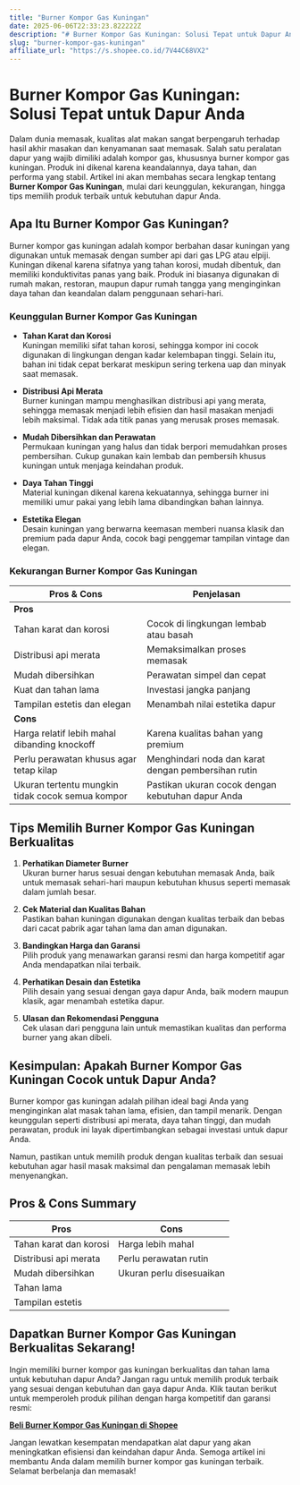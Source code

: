 ```yaml
---
title: "Burner Kompor Gas Kuningan"
date: 2025-06-06T22:33:23.822222Z
description: "# Burner Kompor Gas Kuningan: Solusi Tepat untuk Dapur Anda..."
slug: "burner-kompor-gas-kuningan"
affiliate_url: "https://s.shopee.co.id/7V44C68VX2"
---
```

# Burner Kompor Gas Kuningan: Solusi Tepat untuk Dapur Anda

Dalam dunia memasak, kualitas alat makan sangat berpengaruh terhadap hasil akhir masakan dan kenyamanan saat memasak. Salah satu peralatan dapur yang wajib dimiliki adalah kompor gas, khususnya burner kompor gas kuningan. Produk ini dikenal karena keandalannya, daya tahan, dan performa yang stabil. Artikel ini akan membahas secara lengkap tentang **Burner Kompor Gas Kuningan**, mulai dari keunggulan, kekurangan, hingga tips memilih produk terbaik untuk kebutuhan dapur Anda.

## Apa Itu Burner Kompor Gas Kuningan?

Burner kompor gas kuningan adalah kompor berbahan dasar kuningan yang digunakan untuk memasak dengan sumber api dari gas LPG atau elpiji. Kuningan dikenal karena sifatnya yang tahan korosi, mudah dibentuk, dan memiliki konduktivitas panas yang baik. Produk ini biasanya digunakan di rumah makan, restoran, maupun dapur rumah tangga yang menginginkan daya tahan dan keandalan dalam penggunaan sehari-hari.

### Keunggulan Burner Kompor Gas Kuningan

- **Tahan Karat dan Korosi**  
  Kuningan memiliki sifat tahan korosi, sehingga kompor ini cocok digunakan di lingkungan dengan kadar kelembapan tinggi. Selain itu, bahan ini tidak cepat berkarat meskipun sering terkena uap dan minyak saat memasak.

- **Distribusi Api Merata**  
  Burner kuningan mampu menghasilkan distribusi api yang merata, sehingga memasak menjadi lebih efisien dan hasil masakan menjadi lebih maksimal. Tidak ada titik panas yang merusak proses memasak.

- **Mudah Dibersihkan dan Perawatan**  
  Permukaan kuningan yang halus dan tidak berpori memudahkan proses pembersihan. Cukup gunakan kain lembab dan pembersih khusus kuningan untuk menjaga keindahan produk.

- **Daya Tahan Tinggi**  
  Material kuningan dikenal karena kekuatannya, sehingga burner ini memiliki umur pakai yang lebih lama dibandingkan bahan lainnya.

- **Estetika Elegan**  
  Desain kuningan yang berwarna keemasan memberi nuansa klasik dan premium pada dapur Anda, cocok bagi penggemar tampilan vintage dan elegan.

### Kekurangan Burner Kompor Gas Kuningan

| Pros & Cons                                      | Penjelasan                                               |
|--------------------------------------------------|----------------------------------------------------------|
| **Pros**                                         |                                                          |
| Tahan karat dan korosi                          | Cocok di lingkungan lembab atau basah                  |
| Distribusi api merata                            | Memaksimalkan proses memasak                           |
| Mudah dibersihkan                                | Perawatan simpel dan cepat                            |
| Kuat dan tahan lama                              | Investasi jangka panjang                               |
| Tampilan estetis dan elegan                      | Menambah nilai estetika dapur                          |
| **Cons**                                         |                                                          |
| Harga relatif lebih mahal dibanding knockoff   | Karena kualitas bahan yang premium                     |
| Perlu perawatan khusus agar tetap kilap        | Menghindari noda dan karat dengan pembersihan rutin |
| Ukuran tertentu mungkin tidak cocok semua kompor| Pastikan ukuran cocok dengan kebutuhan dapur Anda    |

## Tips Memilih Burner Kompor Gas Kuningan Berkualitas

1. **Perhatikan Diameter Burner**  
   Ukuran burner harus sesuai dengan kebutuhan memasak Anda, baik untuk memasak sehari-hari maupun kebutuhan khusus seperti memasak dalam jumlah besar.

2. **Cek Material dan Kualitas Bahan**  
   Pastikan bahan kuningan digunakan dengan kualitas terbaik dan bebas dari cacat pabrik agar tahan lama dan aman digunakan.

3. **Bandingkan Harga dan Garansi**  
   Pilih produk yang menawarkan garansi resmi dan harga kompetitif agar Anda mendapatkan nilai terbaik.

4. **Perhatikan Desain dan Estetika**  
   Pilih desain yang sesuai dengan gaya dapur Anda, baik modern maupun klasik, agar menambah estetika dapur.

5. **Ulasan dan Rekomendasi Pengguna**  
   Cek ulasan dari pengguna lain untuk memastikan kualitas dan performa burner yang akan dibeli.

## Kesimpulan: Apakah Burner Kompor Gas Kuningan Cocok untuk Dapur Anda?

Burner kompor gas kuningan adalah pilihan ideal bagi Anda yang menginginkan alat masak tahan lama, efisien, dan tampil menarik. Dengan keunggulan seperti distribusi api merata, daya tahan tinggi, dan mudah perawatan, produk ini layak dipertimbangkan sebagai investasi untuk dapur Anda.

Namun, pastikan untuk memilih produk dengan kualitas terbaik dan sesuai kebutuhan agar hasil masak maksimal dan pengalaman memasak lebih menyenangkan.

## Pros & Cons Summary

| **Pros**                               | **Cons**                              |
|----------------------------------------|---------------------------------------|
| Tahan karat dan korosi                | Harga lebih mahal                    |
| Distribusi api merata                  | Perlu perawatan rutin               |
| Mudah dibersihkan                      | Ukuran perlu disesuaikan             |
| Tahan lama                            |                                       |
| Tampilan estetis                     |                                       |

## Dapatkan Burner Kompor Gas Kuningan Berkualitas Sekarang!

Ingin memiliki burner kompor gas kuningan berkualitas dan tahan lama untuk kebutuhan dapur Anda? Jangan ragu untuk memilih produk terbaik yang sesuai dengan kebutuhan dan gaya dapur Anda. Klik tautan berikut untuk memperoleh produk pilihan dengan harga kompetitif dan garansi resmi:  

[**Beli Burner Kompor Gas Kuningan di Shopee**](https://s.shopee.co.id/7V44C68VX2)

Jangan lewatkan kesempatan mendapatkan alat dapur yang akan meningkatkan efisiensi dan keindahan dapur Anda. Semoga artikel ini membantu Anda dalam memilih burner kompor gas kuningan terbaik. Selamat berbelanja dan memasak!